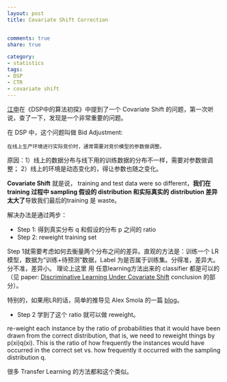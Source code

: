 ```yaml
---
layout: post
title: Covariate Shift Correction


comments: true
share: true

category:
- statistics
tags:
- DSP
- CTR
- covariate shift
---
```


[江申](http://weibo.com/bit9)在《DSP中的算法初探》中提到了一个 Covariate Shift 的问题，第一次听说，查了一下，发现是一个非常重要的问题。

在 DSP 中，这个问题叫做 Bid Adjustment: 
	
	在线上生产环境进行实际竞价时，通常需要对竞价模型的参数做调整。

原因：1）线上的数据分布与线下用的训练数据的分布不一样，需要对参数做调整；
2）线上的环境是动态变化的，得让参数也随之变化。

**Covariate Shift** 就是说， training and test data were so different，**我们在 training 过程中 sampling 假设的 distribution 和实际真实的 distribution 差异太大了**导致我们最后的training 是 waste。

解决办法是通过两步：

* Step 1: 得到真实分布 q 和假设的分布 p 之间的 ratio
* Step 2: reweight training set

Step 1就需要考虑如何去衡量两个分布之间的差异。直观的方法是：训练一个 LR 模型，数据为“训练+待预测”数据，Label 为是否属于训练集。分得准，差异大。分不准，差异小。
理论上这里 用 任意learning方法出来的 classifier 都是可以的（见 paper: [Discriminative Learning Under Covariate Shift](http://jmlr.org/papers/volume10/bickel09a/bickel09a.pdf最后的conclusion) conclusion 的部分）。
	

特别的，如果用LR的话，简单的推导见 Alex Smola 的一篇 [blog](http://blog.smola.org/post/4110255196/real-simple-covariate-shift-correction)。



* Step 2 学到了这个 ratio 就可以做 reweight。

re-weight each instance by the ratio of probabilities that it would have been drawn from the correct distribution, that is, we need to reweight things by p(xi)q(xi). This is the ratio of how frequently the instances would have occurred in the correct set vs. how frequently it occurred with the sampling distribution q. 

很多 Transfer Learning 的方法都和这个类似。